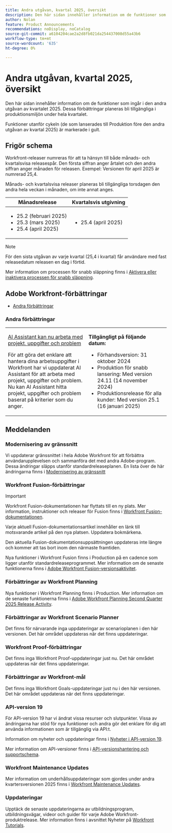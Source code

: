 ```yaml
---
title: Andra utgåvan, kvartal 2025, översikt
description: Den här sidan innehåller information om de funktioner som ingår i den andra utgåvan av kvartalet 2025. Dessa förbättringar planeras bli tillgängliga i produktionsmiljön under hela kvartalet.
author: Nolan
feature: Product Announcements
recommendations: noDisplay, noCatalog
source-git-commit: a6104204cae2a2d8fb021da254437008d55a43b6
workflow-type: tm+mt
source-wordcount: '635'
ht-degree: 0%

---
```


# Andra utgåvan, kvartal 2025, översikt

Den här sidan innehåller information om de funktioner som ingår i den andra utgåvan av kvartalet 2025. Dessa förbättringar planeras bli tillgängliga i produktionsmiljön under hela kvartalet.

<span class="preview">Funktioner utanför cykeln (de som lanserades till Produktion före den andra utgåvan av kvartal 2025) är markerade i gult.</span>

## Frigör schema

Workfront-releaser numreras för att ta hänsyn till både månads- och kvartalsvisa releasespår. Den första siffran anger årtalet och den andra siffran anger månaden för releasen. Exempel: Versionen för april 2025 är numrerad 25,4.

Månads- och kvartalsvisa releaser planeras bli tillgängliga torsdagen den andra hela veckan i månaden, om inte annat anges.

| Månadsrelease | Kvartalsvis utgivning |
| ----------------- | ----------------- |
| <ul><li>25.2 (februari 2025)</li><li>25.3 (mars 2025)</li><li>25.4 (april 2025)</li></ul> | <ul><li>25.4 (april 2025)</li></ul> |

>[!NOTE]
>
>För den sista utgåvan av varje kvartal (25,4 i kvartal) får användare med fast releasedatum releasen en dag i förtid.
>
>Mer information om processen för snabb släppning finns i [Aktivera eller inaktivera processen för snabb släppning](/help/quicksilver/administration-and-setup/set-up-workfront/configure-system-defaults/enable-fast-release-process.md).

## Adobe Workfront-förbättringar

* [Andra förbättringar](#other-enhancements)

### Andra förbättringar

<table>
<col style="width: 50%;" />
<col style="width: 50%;" />
<tbody>
    <tr>
        <td>
            <p><a href="/help/quicksilver/product-announcements/product-releases/25-q2-release-activity/25-q2-other-enhancements.md" class="MCXref xref" xrefformat="{para}">
            AI Assistant kan nu arbeta med projekt, uppgifter och problem</a></p>
            <p>För att göra det enklare att hantera dina arbetsuppgifter i Workfront har vi uppdaterat AI Assistant för att arbeta med projekt, uppgifter och problem. Nu kan AI Assistant hitta projekt, uppgifter och problem baserat på kriterier som du anger.</p>
        </td>
        <td>
            <p><b>Tillgängligt på följande datum:</b></p>
            <ul>
                <li>Förhandsversion: 31 oktober 2024</li>
                <li>Produktion för snabb lansering: Med version 24.11 (14 november 2024)</li>
                <li>Produktionsrelease för alla kunder: Med version 25.1 (16 januari 2025)</li>
            </ul>
        </td>
    </tr>
    <!--<tr>
        <td>
            <p><a href="/help/quicksilver/product-announcements/product-releases/25-q1-release-activity/25-q1-look-and-feel-updates.md" class="MCXref xref" xrefformat="{para}">
            Look-and-feel updates during the First Quarter 2025 timeframe</a></p>
            <p>Minor updates to the look and feel of various areas of the Adobe Workfront application are being made within the First Quarter 2025 timeframe. Review the individual release notes for specific release dates.</p>
        </td>
        <td>
            <p><b>Available on these dates:</b></p>
            <ul>
                <li>Preview release: Throughout the First Quarter 2025 release timeframe</li>
                <li><span class="preview">Production release: Review the release notes for specific dates</span></li>
            </ul>
        </td>
    </tr>-->                            
</tbody>
</table>

<!--
### Functionality soon to be removed from Workfront

The following functionality is soon to be removed from Workfront:
-->

## Meddelanden

### Modernisering av gränssnitt

Vi uppdaterar gränssnittet i hela Adobe Workfront för att förbättra användarupplevelsen och sammanföra det med andra Adobe-program. Dessa ändringar släpps utanför standardreleaseplanen. En lista över de här ändringarna finns i [Modernisering av gränssnitt](/help/quicksilver/product-announcements/product-releases/interface-modernization/interface-modernization.md)

### Workfront Fusion-förbättringar

>[!IMPORTANT]
>
>Workfront Fusion-dokumentationen har flyttats till en ny plats. Mer information, instruktioner och releaser för Fusion finns i [Workfront Fusion-dokumentationen](https://experienceleague.adobe.com/en/docs/workfront-fusion/using/home).
>
>Varje aktuell Fusion-dokumentationsartikel innehåller en länk till motsvarande artikel på den nya platsen. Uppdatera bokmärkena.
>
>Den aktuella Fusion-dokumentationsuppsättningen uppdateras inte längre och kommer att tas bort inom den närmaste framtiden.

Nya funktioner i Workfront Fusion finns i Production på en cadence som ligger utanför standardreleaseprogrammet. Mer information om de senaste funktionerna finns i [Adobe Workfront Fusion-versionsaktivitet](https://experienceleague.adobe.com/en/docs/workfront-fusion/using/fusion-release-activity/fusion-release-activity).

### Förbättringar av Workfront Planning

Nya funktioner i Workfront Planning finns i Production. Mer information om de senaste funktionerna finns i [Adobe Workfront Planning Second Quarter 2025 Release Activity](/help/quicksilver/product-announcements/product-releases/planning-release-activity/planning-release-activity-25-q2.md).

### Förbättringar av Workfront Scenario Planner

Det finns för närvarande inga uppdateringar av scenarioplanen i den här versionen. Det här området uppdateras när det finns uppdateringar.

### Workfront Proof-förbättringar

Det finns inga Workfront Proof-uppdateringar just nu. Det här området uppdateras när det finns uppdateringar.

### Förbättringar av Workfront-mål

Det finns inga Workfront Goals-uppdateringar just nu i den här versionen. Det här området uppdateras när det finns uppdateringar.

### API-version 19

För API-version 19 har vi ändrat vissa resurser och slutpunkter. Vissa av ändringarna har stöd för nya funktioner och andra gör det enklare för dig att använda informationen som är tillgänglig via API:t.

Information om nyheter och uppdateringar finns i [Nyheter i API-version 19](/help/quicksilver/wf-api/api/new-api-version-19.md).

Mer information om API-versioner finns i [API-versionshantering och supportschema](/help/quicksilver/wf-api/api/api-version-support-schedule.md).

### Workfront Maintenance Updates

Mer information om underhållsuppdateringar som gjordes under andra kvartersversionen 2025 finns i [Workfront Maintenance Updates](https://experienceleague.adobe.com/docs/workfront-known-issues/releases/current-updates.html).

### Uppdateringar

Upptäck de senaste uppdateringarna av utbildningsprogram, utbildningsvägar, videor och guider för varje Adobe Workfront-produktrelease. Mer information finns i avsnittet Nyheter på [Workfront Tutorials](https://experienceleague.adobe.com/docs/workfront-learn/tutorials-workfront/home.html).
